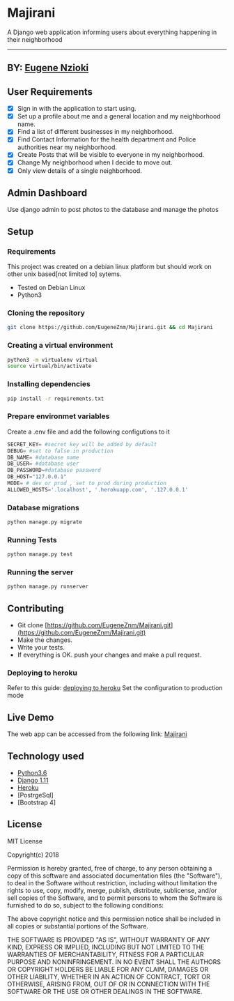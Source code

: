 # Majirani
 A Django web application informing users about everything happening in their neighborhood


------------------------------------------------------------------------
## BY: [Eugene Nzioki](https://github.com/EugeneZnm)

## User Requirements

+ [x] Sign in with the application to start using.
+ [x] Set up a profile about me and a general location and my neighborhood name.
+ [x] Find a list of different businesses in my neighborhood.
+ [x] Find Contact Information for the health department and Police authorities near my neighborhood.
+ [x] Create Posts that will be visible to everyone in my neighborhood.
+ [x] Change My neighborhood when I decide to move out.
+ [x] Only view details of a single neighborhood.

## Admin Dashboard

 Use django admin to post photos to the database and manage the photos
## Setup

### Requirements
This project was created on a debian linux platform but should work on other unix based[not limited to] sytems.
* Tested on Debian Linux
* Python3

### Cloning the repository
```bash
git clone https://github.com/EugeneZnm/Majirani.git && cd Majirani
```

### Creating a virtual environment

```bash
python3 -m virtualenv virtual
source virtual/bin/activate
```
### Installing dependencies
```bash
pip install -r requirements.txt
```

### Prepare environmet variables
Create a .env file and add the following configutions to it
```python
SECRET_KEY= #secret key will be added by default
DEBUG= #set to false in production
DB_NAME= #database name
DB_USER= #database user
DB_PASSWORD=#database password
DB_HOST="127.0.0.1"
MODE= # dev or prod , set to prod during production
ALLOWED_HOSTS='.localhost', '.herokuapp.com', '.127.0.0.1'
```

### Database migrations

```bash
python manage.py migrate
```

### Running Tests
```bash
python manage.py test
```

### Running the server 
```bash
python manage.py runserver
```
## Contributing

- Git clone [https://github.com/EugeneZnm/Majirani.git](https://github.com/EugeneZnm/Majirani.git) 
- Make the changes.
- Write your tests.
- If everything is OK. push your changes and make a pull request.

### Deploying to heroku
Refer to this guide: [deploying to heroku](https://simpleisbetterthancomplex.com/tutorial/2016/08/09/how-to-deploy-django-applications-on-heroku.html)
Set the configuration to production mode

## Live Demo

The web app can be accessed from the following link: 
[Majirani](https://majirani.herokuapp.com/)


## Technology used

* [Python3.6](https://www.python.org/)
* [Django 1.11](https://docs.djangoproject.com/en/1.11/)
* [Heroku](https://heroku.com)
* [PostrgeSql]
* [Bootstrap 4]


## License
MIT License

Copyright(c) 2018

Permission is hereby granted, free of charge, to any person obtaining a copy of this software and associated documentation files (the "Software"), to deal in the Software without restriction, including without limitation the rights to use, copy, modify, merge, publish, distribute, sublicense, and/or sell copies of the Software, and to permit persons to whom the Software is furnished to do so, subject to the following conditions:

The above copyright notice and this permission notice shall be included in all copies or substantial portions of the Software.

THE SOFTWARE IS PROVIDED "AS IS", WITHOUT WARRANTY OF ANY KIND, EXPRESS OR IMPLIED, INCLUDING BUT NOT LIMITED TO THE WARRANTIES OF MERCHANTABILITY, FITNESS FOR A PARTICULAR PURPOSE AND NONINFRINGEMENT. IN NO EVENT SHALL THE AUTHORS OR COPYRIGHT HOLDERS BE LIABLE FOR ANY CLAIM, DAMAGES OR OTHER LIABILITY, WHETHER IN AN ACTION OF CONTRACT, TORT OR OTHERWISE, ARISING FROM, OUT OF OR IN CONNECTION WITH THE SOFTWARE OR THE USE OR OTHER DEALINGS IN THE SOFTWARE.

